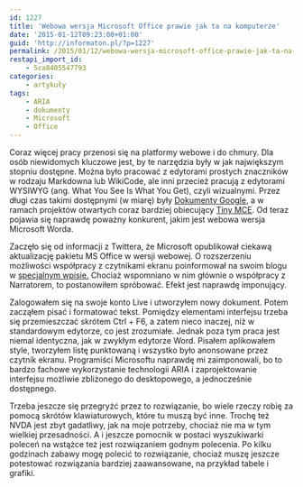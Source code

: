 ```yaml
---
id: 1227
title: 'Webowa wersja Microsoft Office prawie jak ta na komputerze'
date: '2015-01-12T09:23:00+01:00'
guid: 'http://informaton.pl/?p=1227'
permalink: /2015/01/12/webowa-wersja-microsoft-office-prawie-jak-ta-na-komputerze/
restapi_import_id:
    - 5ca8405547793
categories:
    - artykuły
tags:
    - ARIA
    - dokumenty
    - Microsoft
    - Office
---
```


Coraz więcej pracy przenosi się na platformy webowe i do chmury. Dla osób niewidomych kluczowe jest, by te narzędzia były w jak największym stopniu dostępne. Można było pracować z edytorami prostych znaczników w rodzaju Markdowna lub WikiCode, ale inni przecież pracują z edytorami WYSIWYG (ang. <span lang="en">What You See Is What You Get</span>), czyli wizualnymi. Przez długi czas takimi dostępnymi (w miarę) były [Dokumenty Google](http://docs.google.com), a w ramach projektów otwartych coraz bardziej obiecujący [Tiny MCE](http://informaton.pl/narzedzia/tinymce-4-0-troche-zachwytu-i-troche-rozczarowania/). Od teraz pojawia się naprawdę poważny konkurent, jakim jest webowa wersja Microsoft Worda.

Zaczęło się od informacji z Twittera, że Microsoft opublikował ciekawą aktualizację pakietu MS Office w wersji webowej. O rozszerzeniu możliwości współpracy z czytnikami ekranu poinformował na swoim blogu w [specjalnym wpisie.](http://blogs.office.com/2015/01/09/new-accessibility-enhancements-office-online/) Chociaż wspomniano w nim głównie o współpracy z Narratorem, to postanowiłem spróbować. Efekt jest naprawdę imponujący.

Zalogowałem się na swoje konto Live i utworzyłem nowy dokument. Potem zacząłem pisać i formatować tekst. Pomiędzy elementami interfejsu trzeba się przemieszczać skrótem Ctrl + F6, a zatem nieco inaczej, niż w standardowym edytorze, co jest zrozumiałe. Jednak poza tym praca jest niemal identyczna, jak w zwykłym edytorze Word. Pisałem aplikowałem style, tworzyłem listę punktowaną i wszystko było anonsowane przez czytnik ekranu. Programiści Microsoftu naprawdę mi zaimponowali, bo to bardzo fachowe wykorzystanie technologii ARIA i zaprojektowanie interfejsu możliwie zbliżonego do desktopowego, a jednocześnie dostępnego.

Trzeba jeszcze się przegryźć przez to rozwiązanie, bo wiele rzeczy robię za pomocą skrótów klawiaturowych, które tu muszą być inne. Trochę też NVDA jest zbyt gadatliwy, jak na moje potrzeby, chociaż nie ma w tym wielkiej przesadności. A i jeszcze pomocnik w postaci wyszukiwarki poleceń na wstążce też jest rozwiązaniem godnym polecenia. Po kilku godzinach zabawy mogę polecić to rozwiązanie, chociaż muszę jeszcze potestować rozwiązania bardziej zaawansowane, na przykład tabele i grafiki.
